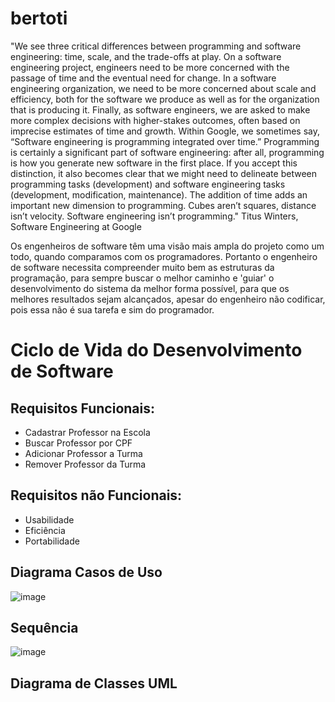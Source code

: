 # bertoti
"We see three critical differences between programming and software engineering: time, scale, and the trade-offs at play. On a software engineering project, engineers need to be more concerned with the passage of time and the eventual need for change. In a software engineering organization, we need to be more concerned about scale and efficiency, both for the software we produce as well as for the organization that is producing it. Finally, as software engineers, we are asked to make more complex decisions with higher-stakes outcomes, often based on imprecise estimates of time and growth. Within Google, we sometimes say, “Software engineering is programming integrated over time.” Programming is certainly a significant part of software engineering: after all, programming is how you generate new software in the first place. If you accept this distinction, it also becomes clear that we might need to delineate between programming tasks (development) and software engineering tasks (development, modification, maintenance). The addition of time adds an important new dimension to programming. Cubes aren’t squares, distance isn’t velocity. Software engineering isn’t programming."
Titus Winters, Software Engineering at Google

Os engenheiros de software têm uma visão mais ampla do projeto como um todo, quando comparamos com os programadores. Portanto o engenheiro de software necessita compreender muito bem as estruturas da programação, para sempre buscar o melhor caminho e 'guiar' o desenvolvimento do sistema da melhor forma possível, para que os melhores resultados sejam alcançados, apesar do engenheiro não codificar, pois essa não é sua tarefa e sim do programador.  

##
# Ciclo de Vida do Desenvolvimento de Software

## Requisitos Funcionais:
- Cadastrar Professor na Escola
- Buscar Professor por CPF
- Adicionar Professor a Turma
- Remover Professor da Turma

## Requisitos não Funcionais:
- Usabilidade
- Eficiência
- Portabilidade 

## Diagrama Casos de Uso
![image](https://user-images.githubusercontent.com/101421659/187308172-900debe6-9a12-404e-9c24-a5d4b250475c.png)

## Sequência
![image](https://user-images.githubusercontent.com/101421659/188519208-ff7d9af3-1d19-4cf9-be73-1ce55c937b64.png)

## Diagrama de Classes UML










